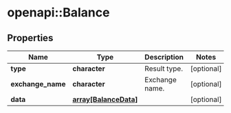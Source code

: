 # openapi::Balance

## Properties
Name | Type | Description | Notes
------------ | ------------- | ------------- | -------------
**type** | **character** | Result type. | [optional] 
**exchange_name** | **character** | Exchange name. | [optional] 
**data** | [**array[BalanceData]**](balance_data.md) |  | [optional] 


